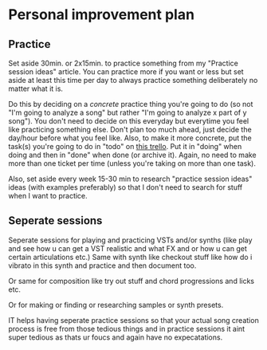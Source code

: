 # Personal improvement plan
## Practice
Set aside 30min. or 2x15min. to practice something from my "Practice session ideas" article. You can practice more if you want or less but set aside at least this time per day to always practice something deliberately no matter what it is.

Do this by deciding on a *concrete* practice thing you're going to do (so not "I'm going to analyze a song" but rather "I'm going to analyze x part of y song"). You don't need to decide on this everyday but everytime you feel like practicing something else. Don't plan too much ahead, just decide the day/hour before what you feel like. Also, to make it more concrete, put the task(s) you're going to do in "todo" on [this trello](https://trello.com/b/Pp2bZcR1/music-practice-session). Put it in "doing" when doing and then in "done" when done (or archive it). Again, no need to make more than one ticket per time (unless you're taking on more than one task).

Also, set aside every week 15-30 min to research "practice session ideas" ideas (with examples preferably) so that I don't need to search for stuff when I want to practice.

## Seperate sessions
Seperate sessions for playing and practicing VSTs and/or synths (like play and see how u can get a VST realistic and what FX and or how u can get certain articulations etc.) Same with synth like checkout stuff like how do i vibrato in this synth and practice and then document too.

Or same for composition like try out stuff and chord progressions and licks etc.

Or for making or finding or researching samples or synth presets. 

IT helps having seperate practice sessions so that your actual song creation process is free from those tedious things and in practice sessions it aint super tedious as thats ur foucs and again have no expecatations.
